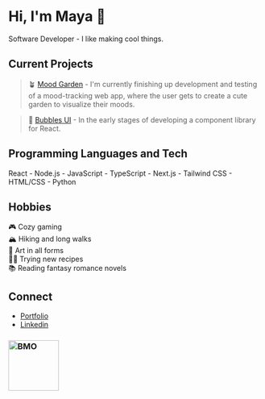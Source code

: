 # Hi, I'm Maya 👋
Software Developer - I like making cool things.

## Current Projects
> 🪴 [Mood Garden](https://github.com/mayasarena/mood-garden) - I'm currently finishing up development and testing of a mood-tracking web app, where the user gets to create a cute garden to visualize their moods.

> 🫧 [Bubbles UI](https://github.com/mayasarena/bubbles-ui) - In the early stages of developing a component library for React.

## Programming Languages and Tech
React - Node.js - JavaScript - TypeScript - Next.js - Tailwind CSS - HTML/CSS - Python

## Hobbies
🎮 Cozy gaming <br />
🏔️ Hiking and long walks <br />
🎨 Art in all forms <br />
👨‍🍳 Trying new recipes <br />
📚 Reading fantasy romance novels

## Connect
- [Portfolio](https://mayasarena.dev) <br />
- [Linkedin](https://www.linkedin.com/in/mayasmurad/) <br/>

### <img src="https://media.giphy.com/media/v1.Y2lkPTc5MGI3NjExdG4wZnlvbG1sMXE2YjdvdTB4cTcxYTZ0bHhvZ3VjcGl4b2tueGUyNCZlcD12MV9pbnRlcm5hbF9naWZfYnlfaWQmY3Q9cw/ll6EmgFFqjOR4FIck2/giphy.gif" alt="BMO" width="100" height="100">

